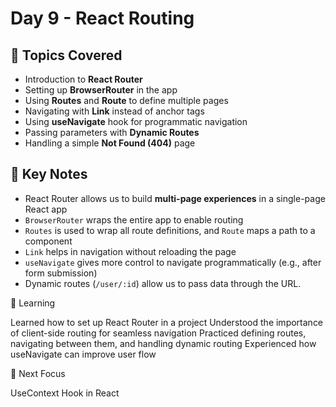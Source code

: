 # Day 9 - React Routing

## 📌 Topics Covered
- Introduction to **React Router**
- Setting up **BrowserRouter** in the app
- Using **Routes** and **Route** to define multiple pages
- Navigating with **Link** instead of anchor tags
- Using **useNavigate** hook for programmatic navigation
- Passing parameters with **Dynamic Routes**
- Handling a simple **Not Found (404)** page

## 📝 Key Notes
- React Router allows us to build **multi-page experiences** in a single-page React app  
- `BrowserRouter` wraps the entire app to enable routing  
- `Routes` is used to wrap all route definitions, and `Route` maps a path to a component  
- `Link` helps in navigation without reloading the page  
- `useNavigate` gives more control to navigate programmatically (e.g., after form submission)  
- Dynamic routes (`/user/:id`) allow us to pass data through the URL.

📖 Learning

Learned how to set up React Router in a project
Understood the importance of client-side routing for seamless navigation
Practiced defining routes, navigating between them, and handling dynamic routing
Experienced how useNavigate can improve user flow

🎯 Next Focus

UseContext Hook in React